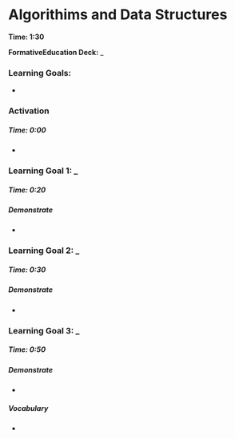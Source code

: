 # Algorithims and Data Structures

**Time: 1:30** 

**FormativeEducation Deck:** _


### Learning Goals:
- 


### Activation 

##### Time: 0:00
- 



### Learning Goal 1: _

##### Time: 0:20

##### Demonstrate 
- 


### Learning Goal 2: _
##### Time: 0:30

##### Demonstrate
- 


### Learning Goal 3: _

##### Time: 0:50

##### Demonstrate

- 


##### Vocabulary
- 


